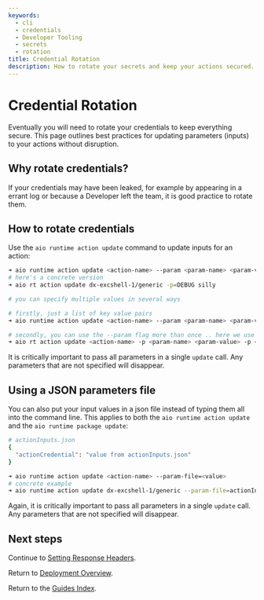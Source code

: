 ```yaml
---
keywords:
  - cli
  - credentials
  - Developer Tooling
  - secrets
  - rotation
title: Credential Rotation
description: How to rotate your secrets and keep your actions secured.
---
```


# Credential Rotation

Eventually you will need to rotate your credentials to keep everything secure.  This page outlines best practices for updating parameters (inputs) to your actions without disruption.

## Why rotate credentials?

If your credentials may have been leaked, for example by appearing in a errant log or because a Developer left the team, it is good practice to rotate them.

## How to rotate credentials

Use the `aio runtime action update` command to update inputs for an action:

```bash
➜ aio runtime action update <action-name> --param <param-name> <param-value>
# here's a concrete version
➜ aio rt action update dx-excshell-1/generic -p=DEBUG silly

# you can specify multiple values in several ways

# firstly, just a list of key value pairs
➜ aio runtime action update <action-name> --param <param-name> <param-value> <param-name> <param-value> <param-name> <param-value>

# secondly, you can use the --param flag more than once .. here we use the shortened version -p
➜ aio rt action update <action-name> -p <param-name> <param-value> -p <param-name> <param-value> -p <param-name> <param-value>
```

<InlineAlert slots="text" />

It is critically important to pass all parameters in a single `update` call.  Any parameters that are not specified will disappear.

## Using a JSON parameters file

You can also put your input values in a json file instead of typing them all into the command line.  This applies to both the `aio runtime action update` and the `aio runtime package update`:

```bash
# actionInputs.json
{
  "actionCredential": "value from actionInputs.json"
}

➜ aio runtime action update <action-name> --param-file=<value>
# concrete example
➜ aio runtime action update dx-excshell-1/generic --param-file=actionInputs.json
```

<InlineAlert slots="text" />

Again, it is critically important to pass all parameters in a single `update` call. Any parameters that are not specified will disappear.

## Next steps

Continue to [Setting Response Headers](setting-response-headers.md).

Return to [Deployment Overview](deployment.md).

Return to the [Guides Index](../../index.md).
